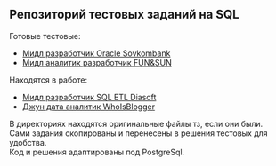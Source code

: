 ## Репозиторий тестовых заданий на SQL
Готовые тестовые:  
* [Мидл разработчик Oracle Sovkombank](https://github.com/AlexeyTimoshin/Test-SQL/blob/main/Sovkombank/Test.md)
* [Мидл аналитик разработчик FUN&SUN](https://github.com/AlexeyTimoshin/Test-SQL/blob/main/FUN%26SUN/FUN%26SUN%20%D0%A0%D0%B0%D0%B7%D1%80%D0%B0%D0%B1%D0%BE%D1%82%D1%87%D0%B8%D0%BA-%D0%B0%D0%BD%D0%B0%D0%BB%D0%B8%D1%82%D0%B8%D0%BA%20SQL.pdf)
  
Находятся в работе:  
* [Мидл разработчик SQL ETL Diasoft](https://github.com/AlexeyTimoshin/Test-SQL/blob/main/DiaSoft/Diasoft_lvl_1.md)
* [Джун дата аналитик WhoIsBlogger](https://github.com/AlexeyTimoshin/Test-SQL/blob/main/WhoIsBlogger/test.md)
  
В директориях находятся оригинальные файлы тз, если они были.  
Сами задания скопированы и перенесены в решения тестовых для удобства.  
Код и решения адаптированы под PostgreSql.  



